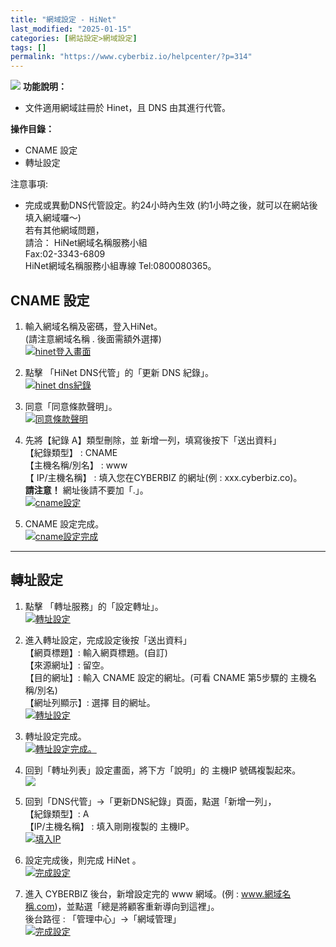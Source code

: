 ```yaml
---
title: "網域設定 - HiNet"
last_modified: "2025-01-15"
categories: [網站設定>網域設定]
tags: []
permalink: "https://www.cyberbiz.io/helpcenter/?p=314"
---
```


![](https://www.cyberbiz.io/helpcenter/wp-content/uploads/一般版3.png) **功能說明：**  

* 文件適用網域註冊於 Hinet，且 DNS 由其進行代管。

**操作目錄：**

* CNAME 設定
* 轉址設定

注意事項:  

* 完成或異動DNS代管設定。約24小時內生效 (約1小時之後，就可以在網站後填入網域囉～)   
若有其他網域問題，  
請洽： HiNet網域名稱服務小組  
Fax:02-3343-6809  
HiNet網域名稱服務小組專線 Tel:0800080365。



## CNAME 設定

1. 輸入網域名稱及密碼，登入HiNet。  
(請注意網域名稱 . 後面需額外選擇)  
[![hinet登入畫面](https://www.cyberbiz.io/helpcenter/wp-content/uploads/網域設定-HiNet01.png)](https://www.cyberbiz.io/helpcenter/wp-content/uploads/網域設定-HiNet01.png)



2. 點擊 「HiNet DNS代管」的「更新 DNS 紀錄」。  
[![hinet dns紀錄](https://www.cyberbiz.io/helpcenter/wp-content/uploads/網域設定-HiNet02.png)](https://www.cyberbiz.io/helpcenter/wp-content/uploads/網域設定-HiNet02.png)



3. 同意「同意條款聲明」。  
[![同意條款聲明](https://www.cyberbiz.io/helpcenter/wp-content/uploads/網域設定-HiNet03.png)](https://www.cyberbiz.io/helpcenter/wp-content/uploads/網域設定-HiNet03.png)



4. 先將【紀錄 A】類型刪除，並 新增一列，填寫後按下「送出資料」  
【紀錄類型】 : CNAME  
【主機名稱/別名】 : www  
【 IP/主機名稱】 : 填入您在CYBERBIZ 的網址(例 : xxx.cyberbiz.co)。  
**請注意！** 網址後請不要加「.」。  
[![cname設定](https://www.cyberbiz.io/helpcenter/wp-content/uploads/網域設定-HiNet04.png)](https://www.cyberbiz.io/helpcenter/wp-content/uploads/網域設定-HiNet04.png)



5. CNAME 設定完成。  
[![cname設定完成](https://www.cyberbiz.io/helpcenter/wp-content/uploads/網域設定-HiNet05.png)](https://www.cyberbiz.io/helpcenter/wp-content/uploads/網域設定-HiNet05.png)




* * *

## 轉址設定

1. 點擊 「轉址服務」的「設定轉址」。   
[![轉址設定](https://www.cyberbiz.io/helpcenter/wp-content/uploads/網域設定-HiNet06.png)](https://www.cyberbiz.io/helpcenter/wp-content/uploads/網域設定-HiNet06.png)



2. 進入轉址設定，完成設定後按「送出資料」  
【網頁標題】: 輸入網頁標題。(自訂)  
【來源網址】: 留空。  
【目的網址】: 輸入 CNAME 設定的網址。(可看 CNAME 第5步驟的 主機名稱/別名)  
【網址列顯示】: 選擇 目的網址。  
[![轉址設定](https://www.cyberbiz.io/helpcenter/wp-content/uploads/網域設定-HiNet07.png)](https://www.cyberbiz.io/helpcenter/wp-content/uploads/網域設定-HiNet07.png)



3. 轉址設定完成。  
[![轉址設定完成。](https://www.cyberbiz.io/helpcenter/wp-content/uploads/網域設定-HiNet08.png)](https://www.cyberbiz.io/helpcenter/wp-content/uploads/網域設定-HiNet08.png)



4. 回到「轉址列表」設定畫面，將下方「說明」的 主機IP 號碼複製起來。  
[![](https://www.cyberbiz.io/helpcenter/wp-content/uploads/網域設定-HiNet09.png)](https://www.cyberbiz.io/helpcenter/wp-content/uploads/網域設定-HiNet09.png)



5. 回到「DNS代管」→「更新DNS紀錄」頁面，點選「新增一列」，  
【紀錄類型】: A  
【IP/主機名稱】 : 填入剛剛複製的 主機IP。  
[![填入IP](https://www.cyberbiz.io/helpcenter/wp-content/uploads/網域設定-HiNet10.png)](https://www.cyberbiz.io/helpcenter/wp-content/uploads/網域設定-HiNet10.png)



6. 設定完成後，則完成 HiNet 。   
[![完成設定](https://www.cyberbiz.io/helpcenter/wp-content/uploads/網域設定-HiNet11.png)](https://www.cyberbiz.io/helpcenter/wp-content/uploads/網域設定-HiNet11.png)



7. 進入 CYBERBIZ 後台，新增設定完的 www 網域。(例 : www.網域名稱.com)，並點選「總是將顧客重新導向到這裡」。  
後台路徑 : 「管理中心」→「網域管理」  
[![完成設定](https://www.cyberbiz.io/helpcenter/wp-content/uploads/網域設定-HiNet12.png)](https://www.cyberbiz.io/helpcenter/wp-content/uploads/網域設定-HiNet12.png)



